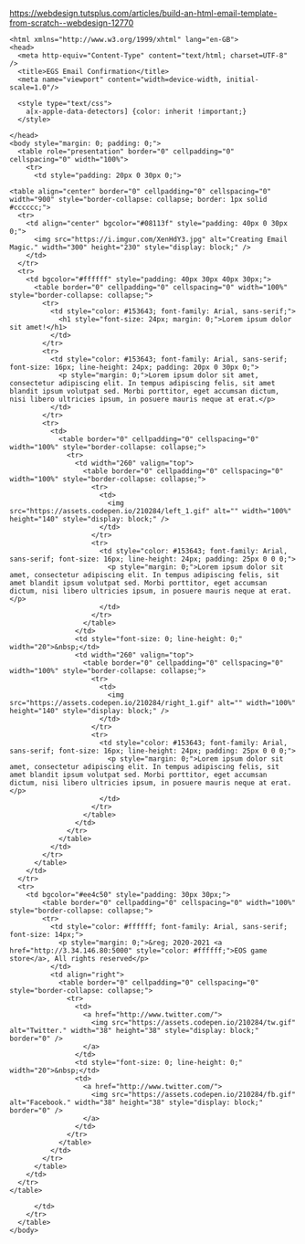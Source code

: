 https://webdesign.tutsplus.com/articles/build-an-html-email-template-from-scratch--webdesign-12770
<!DOCTYPE html>
	<html xmlns="http://www.w3.org/1999/xhtml" lang="en-GB">
	<head>
	  <meta http-equiv="Content-Type" content="text/html; charset=UTF-8" />
	  <title>EGS Email Confirmation</title>
	  <meta name="viewport" content="width=device-width, initial-scale=1.0"/>

	  <style type="text/css">
	    a[x-apple-data-detectors] {color: inherit !important;}
	  </style>

	</head>
	<body style="margin: 0; padding: 0;">
	  <table role="presentation" border="0" cellpadding="0" cellspacing="0" width="100%">
	    <tr>
	      <td style="padding: 20px 0 30px 0;">

	<table align="center" border="0" cellpadding="0" cellspacing="0" width="900" style="border-collapse: collapse; border: 1px solid #cccccc;">
	  <tr>
	    <td align="center" bgcolor="#08113f" style="padding: 40px 0 30px 0;">
	      <img src="https://i.imgur.com/XenHdY3.jpg" alt="Creating Email Magic." width="300" height="230" style="display: block;" />
	    </td>
	  </tr>
	  <tr>
	    <td bgcolor="#ffffff" style="padding: 40px 30px 40px 30px;">
	      <table border="0" cellpadding="0" cellspacing="0" width="100%" style="border-collapse: collapse;">
	        <tr>
	          <td style="color: #153643; font-family: Arial, sans-serif;">
	            <h1 style="font-size: 24px; margin: 0;">Lorem ipsum dolor sit amet!</h1>
	          </td>
	        </tr>
	        <tr>
	          <td style="color: #153643; font-family: Arial, sans-serif; font-size: 16px; line-height: 24px; padding: 20px 0 30px 0;">
	            <p style="margin: 0;">Lorem ipsum dolor sit amet, consectetur adipiscing elit. In tempus adipiscing felis, sit amet blandit ipsum volutpat sed. Morbi porttitor, eget accumsan dictum, nisi libero ultricies ipsum, in posuere mauris neque at erat.</p>
	          </td>
	        </tr>
	        <tr>
	          <td>
	            <table border="0" cellpadding="0" cellspacing="0" width="100%" style="border-collapse: collapse;">
	              <tr>
	                <td width="260" valign="top">
	                  <table border="0" cellpadding="0" cellspacing="0" width="100%" style="border-collapse: collapse;">
	                    <tr>
	                      <td>
	                        <img src="https://assets.codepen.io/210284/left_1.gif" alt="" width="100%" height="140" style="display: block;" />
	                      </td>
	                    </tr>
	                    <tr>
	                      <td style="color: #153643; font-family: Arial, sans-serif; font-size: 16px; line-height: 24px; padding: 25px 0 0 0;">
	                        <p style="margin: 0;">Lorem ipsum dolor sit amet, consectetur adipiscing elit. In tempus adipiscing felis, sit amet blandit ipsum volutpat sed. Morbi porttitor, eget accumsan dictum, nisi libero ultricies ipsum, in posuere mauris neque at erat.</p>
	                      </td>
	                    </tr>
	                  </table>
	                </td>
	                <td style="font-size: 0; line-height: 0;" width="20">&nbsp;</td>
	                <td width="260" valign="top">
	                  <table border="0" cellpadding="0" cellspacing="0" width="100%" style="border-collapse: collapse;">
	                    <tr>
	                      <td>
	                        <img src="https://assets.codepen.io/210284/right_1.gif" alt="" width="100%" height="140" style="display: block;" />
	                      </td>
	                    </tr>
	                    <tr>
	                      <td style="color: #153643; font-family: Arial, sans-serif; font-size: 16px; line-height: 24px; padding: 25px 0 0 0;">
	                        <p style="margin: 0;">Lorem ipsum dolor sit amet, consectetur adipiscing elit. In tempus adipiscing felis, sit amet blandit ipsum volutpat sed. Morbi porttitor, eget accumsan dictum, nisi libero ultricies ipsum, in posuere mauris neque at erat.</p>
	                      </td>
	                    </tr>
	                  </table>
	                </td>
	              </tr>
	            </table>
	          </td>
	        </tr>
	      </table>
	    </td>
	  </tr>
	  <tr>
	    <td bgcolor="#ee4c50" style="padding: 30px 30px;">
	        <table border="0" cellpadding="0" cellspacing="0" width="100%" style="border-collapse: collapse;">
	        <tr>
	          <td style="color: #ffffff; font-family: Arial, sans-serif; font-size: 14px;">
	            <p style="margin: 0;">&reg; 2020-2021 <a href="http://3.34.146.80:5000" style="color: #ffffff;">EOS game store</a>, All rights reserved</p>
	          </td>
	          <td align="right">
	            <table border="0" cellpadding="0" cellspacing="0" style="border-collapse: collapse;">
	              <tr>
	                <td>
	                  <a href="http://www.twitter.com/">
	                    <img src="https://assets.codepen.io/210284/tw.gif" alt="Twitter." width="38" height="38" style="display: block;" border="0" />
	                  </a>
	                </td>
	                <td style="font-size: 0; line-height: 0;" width="20">&nbsp;</td>
	                <td>
	                  <a href="http://www.twitter.com/">
	                    <img src="https://assets.codepen.io/210284/fb.gif" alt="Facebook." width="38" height="38" style="display: block;" border="0" />
	                  </a>
	                </td>
	              </tr>
	            </table>
	          </td>
	        </tr>
	      </table>
	    </td>
	  </tr>
	</table>

	      </td>
	    </tr>
	  </table>
	</body>
</html>